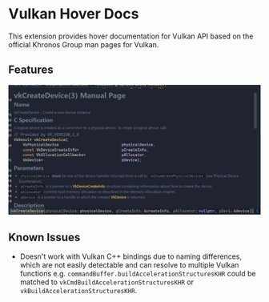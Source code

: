 # Vulkan Hover Docs

This extension provides hover documentation for Vulkan API based on the official Khronos Group man pages for Vulkan.

## Features

![preview](https://github.com/ivirtex/vulkan-hover-docs/blob/master/vscode_extension/images/screenshot.png?raw=true)

## Known Issues

- Doesn't work with Vulkan C++ bindings due to naming differences, which are not easily detectable and can resolve to multiple Vulkan functions e.g.
`commandBuffer.buildAccelerationStructuresKHR` could be matched to `vkCmdBuildAccelerationStructuresKHR` or `vkBuildAccelerationStructuresKHR`.
